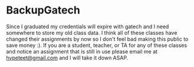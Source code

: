 # BackupGatech
Since I graduated my credentials will expire with gatech and I need somewhere to store my old class data. I think all of these classes have changed their assignments by now so I don't feel bad making this public to save money :). If you are a student, teacher, or TA for any of these classes and notice an assignment that is still in use please email me at hvpeteet@gmail.com and I will take it down ASAP.
